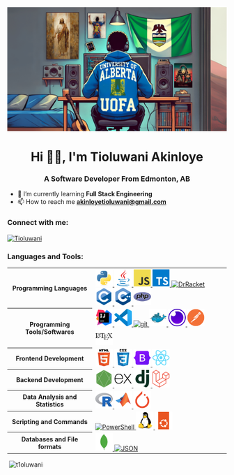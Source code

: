 <div>
  <img src="Personality_Image(cropped_top).png" alt="Personality Image of Tioluwani" width="1000"/>
</div>

<h1 align="center">Hi 👋🏾, I'm Tioluwani Akinloye</h1>
<h3 align="center">A Software Developer From Edmonton, AB</h3>

- 🌱 I’m currently learning **Full Stack Engineering**
- 📫 How to reach me **akinloyetioluwani@gmail.com**

<h3 align="left">Connect with me:</h3>
<p align="left">
  <a href="https://www.linkedin.com/in/tioluwani-akinloye-255a481b7/" target="blank">
    <img align="center" src="https://raw.githubusercontent.com/rahuldkjain/github-profile-readme-generator/master/src/images/icons/Social/linked-in-alt.svg" alt="Tioluwani" height="30" width="40" />
  </a>
</p>

<h3 align="left">Languages and Tools:</h3>
<table>
  <tr>
    <th>Programming Languages</th>
    <td>
      <a href="https://www.python.org" target="_blank" rel="noreferrer">
        <img src="https://raw.githubusercontent.com/devicons/devicon/master/icons/python/python-original.svg" alt="Python" width="40" height="40"/>
      </a>
      <a href="https://www.java.com" target="_blank" rel="noreferrer">
        <img src="https://raw.githubusercontent.com/devicons/devicon/master/icons/java/java-original.svg" alt="Java" width="40" height="40"/>
      </a>
      <a href="https://developer.mozilla.org/en-US/docs/Web/JavaScript" target="_blank" rel="noreferrer">
        <img src="https://raw.githubusercontent.com/devicons/devicon/master/icons/javascript/javascript-original.svg" alt="JavaScript" width="40" height="40"/>
      </a>
      <a href="https://www.typescriptlang.org/" target="_blank" rel="noreferrer">
        <img src="https://raw.githubusercontent.com/devicons/devicon/master/icons/typescript/typescript-original.svg" alt="TypeScript" width="40" height="40"/>
      </a>
      <a href="https://racket-lang.org/" target="_blank" rel="noreferrer">
        <img src="https://racket-lang.org/img/racket-logo.svg" alt="DrRacket" width="40" height="40"/>
      </a>
      <a href="https://www.cprogramming.com/" target="_blank" rel="noreferrer">
        <img src="https://raw.githubusercontent.com/devicons/devicon/master/icons/c/c-original.svg" alt="C" width="40" height="40"/>
      </a>
      <a href="https://www.cplusplus.com/" target="_blank" rel="noreferrer">
        <img src="https://raw.githubusercontent.com/devicons/devicon/master/icons/cplusplus/cplusplus-original.svg" alt="C++" width="40" height="40"/>
      </a>
      <a href="https://www.php.net/" target="_blank" rel="noreferrer">
        <img src="https://raw.githubusercontent.com/devicons/devicon/master/icons/php/php-original.svg" alt="PHP" width="40" height="40"/>
      </a>
    </td>
  </tr>
  <tr>
    <th>Programming Tools/Softwares</th>
    <td>
      <a href="https://www.jetbrains.com/idea/" target="_blank" rel="noreferrer">
        <img src="https://raw.githubusercontent.com/devicons/devicon/master/icons/intellij/intellij-original.svg" alt="IntelliJ IDEA" width="40" height="40"/>
      </a>
      <a href="https://code.visualstudio.com/" target="_blank" rel="noreferrer">
        <img src="https://raw.githubusercontent.com/devicons/devicon/master/icons/vscode/vscode-original.svg" alt="VSCode" width="40" height="40"/>
      </a>
      <a href="https://git-scm.com/" target="_blank" rel="noreferrer">
        <img src="https://www.vectorlogo.zone/logos/git-scm/git-scm-icon.svg" alt="git" width="40" height="40"/>
      </a>
      <a href="https://www.docker.com/" target="_blank" rel="noreferrer">
        <img src="https://raw.githubusercontent.com/devicons/devicon/master/icons/docker/docker-original.svg" alt="Docker" width="40" height="40"/>
      </a>
      <a href="https://insomnia.rest/" target="_blank" rel="noreferrer">
        <img src="https://raw.githubusercontent.com/devicons/devicon/master/icons/insomnia/insomnia-original.svg" alt="Insomnia" width="40" height="40"/>
      </a>
      <a href="https://www.postman.com/" target="_blank" rel="noreferrer">
        <img src="https://raw.githubusercontent.com/devicons/devicon/master/icons/postman/postman-original.svg" alt="Postman" width="40" height="40"/>
      </a>
      <a href="https://www.latex-project.org/" target="_blank" rel="noreferrer">
        <img src="https://raw.githubusercontent.com/devicons/devicon/master/icons/latex/latex-original.svg" alt="LaTeX" width="40" height="40"/>
      </a>
    </td>
  </tr>
  <tr>
    <th>Frontend Development</th>
    <td>
      <a href="https://www.w3.org/html/" target="_blank" rel="noreferrer">
        <img src="https://raw.githubusercontent.com/devicons/devicon/master/icons/html5/html5-original-wordmark.svg" alt="HTML5" width="40" height="40"/>
      </a>
      <a href="https://www.w3schools.com/css/" target="_blank" rel="noreferrer">
        <img src="https://raw.githubusercontent.com/devicons/devicon/master/icons/css3/css3-original-wordmark.svg" alt="CSS3" width="40" height="40"/>
      </a>
      <a href="https://getbootstrap.com/" target="_blank" rel="noreferrer">
        <img src="https://raw.githubusercontent.com/devicons/devicon/master/icons/bootstrap/bootstrap-original.svg" alt="Bootstrap" width="40" height="40"/>
      </a>
      <a href="https://reactjs.org/" target="_blank" rel="noreferrer">
        <img src="https://raw.githubusercontent.com/devicons/devicon/master/icons/react/react-original.svg" alt="ReactJS" width="40" height="40"/>
      </a>
    </td>
  </tr>
  <tr>
    <th>Backend Development</th>
    <td>
      <a href="https://nodejs.org/en" target="_blank" rel="noreferrer">
        <img src="https://raw.githubusercontent.com/devicons/devicon/master/icons/nodejs/nodejs-plain.svg" alt="NodeJS" width="40" height="40"/>
      </a>
      <a href="https://expressjs.com/" target="_blank" rel="noreferrer">
        <img src="https://raw.githubusercontent.com/devicons/devicon/master/icons/express/express-original.svg" alt="ExpressJS" width="40" height="40"/>
      </a>
      <a href="https://www.djangoproject.com/" target="_blank" rel="noreferrer">
        <img src="https://raw.githubusercontent.com/devicons/devicon/master/icons/django/django-plain.svg" alt="Django" width="40" height="40"/>
      </a>
      <a href="https://laravel.com" target="_blank" rel="noreferrer">
        <img src="https://raw.githubusercontent.com/devicons/devicon/master/icons/laravel/laravel-original.svg" alt="Laravel" width="40" height="40"/>
      </a>
    </td>
  </tr>
  <tr>
    <th>Data Analysis and Statistics</th>
    <td>
      <a href="https://www.r-project.org/" target="_blank" rel="noreferrer">
        <img src="https://raw.githubusercontent.com/devicons/devicon/master/icons/r/r-original.svg" alt="R" width="40" height="40"/>
      </a>
      <a href="https://www.mathworks.com/products/matlab.html" target="_blank" rel="noreferrer">
        <img src="https://raw.githubusercontent.com/devicons/devicon/master/icons/matlab/matlab-original.svg" alt="Matlab" width="40" height="40"/>
      </a>
      <a href="https://pytorch.org/" target="_blank" rel="noreferrer">
        <img src="https://raw.githubusercontent.com/devicons/devicon/master/icons/pytorch/pytorch-original.svg" alt="PyTorch" width="40" height="40"/>
      </a>
    </td>
  </tr>
  <tr>
    <th>Scripting and Commands</th>
    <td>
      <a href="https://docs.microsoft.com/en-us/powershell/" target="_blank" rel="noreferrer">
        <img src="https://img.icons8.com/color/48/000000/powershell.png" alt="PowerShell" width="40" height="40"/>
      </a>
      <a href="https://www.linux.org/" target="_blank" rel="noreferrer">
        <img src="https://raw.githubusercontent.com/devicons/devicon/master/icons/linux/linux-original.svg" alt="Linux" width="40" height="40"/>
      </a>
      <a href="https://ubuntu.com/" target="_blank" rel="noreferrer">
        <img src="https://raw.githubusercontent.com/devicons/devicon/master/icons/ubuntu/ubuntu-original.svg" alt="Ubuntu" width="40" height="40"/>
      </a>
    </td>
  </tr>
  <tr>
    <th>Databases and File formats</th>
    <td>
      <a href="https://www.mongodb.com/" target="_blank" rel="noreferrer">
        <img src="https://raw.githubusercontent.com/devicons/devicon/master/icons/mongodb/mongodb-plain.svg" alt="MongoDB" width="40" height="40"/>
      </a>
      <a href="https://www.json.org/" target="_blank" rel="noreferrer">
        <img src="https://www.vectorlogo.zone/logos/json/json-icon.svg" alt="JSON" width="40" height="40"/>
      </a>
    </td>
  </tr>
</table>
<!--   Github Stats -->
<p>&nbsp;<img align="center" src="https://github-readme-stats.vercel.app/api?username=t1oluwani&show_icons=true&locale=en" alt="t1oluwani" /></p>
